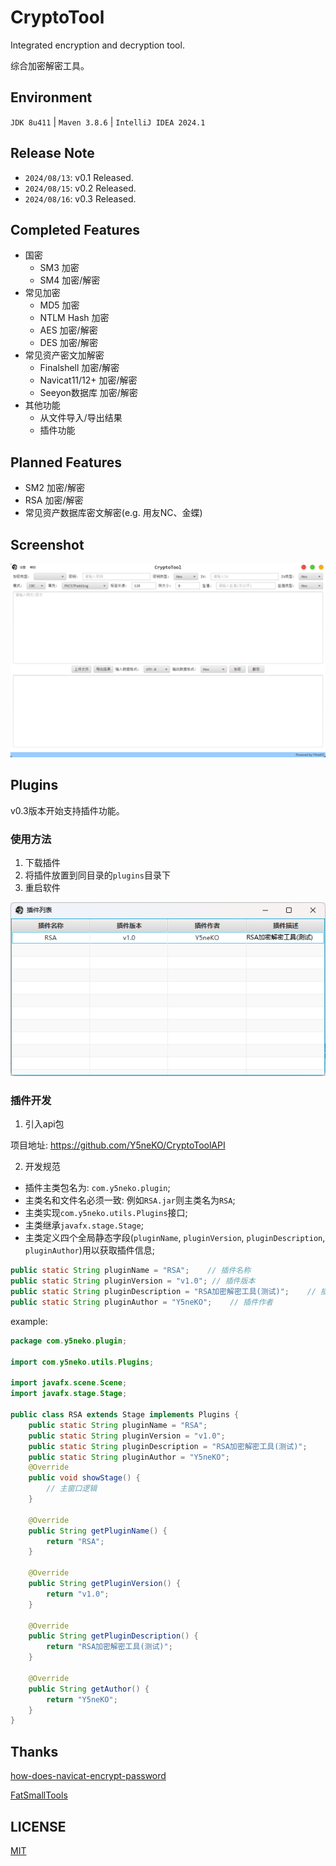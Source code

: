 # CryptoTool
Integrated encryption and decryption tool.

综合加密解密工具。

## Environment
`JDK 8u411` | `Maven 3.8.6` | `IntelliJ IDEA 2024.1`

## Release Note
- `2024/08/13`: v0.1 Released.
- `2024/08/15`: v0.2 Released.
- `2024/08/16`: v0.3 Released.

## Completed Features
- 国密
  - SM3 加密
  - SM4 加密/解密
- 常见加密
  - MD5 加密
  - NTLM Hash 加密
  - AES 加密/解密
  - DES 加密/解密
- 常见资产密文加解密
  - Finalshell 加密/解密
  - Navicat11/12+ 加密/解密
  - Seeyon数据库 加密/解密
- 其他功能
  - 从文件导入/导出结果
  - 插件功能

## Planned Features
- SM2 加密/解密
- RSA 加密/解密
- 常见资产数据库密文解密(e.g. 用友NC、金蝶)

## Screenshot
![img.png](image/Screenshot.png)

## Plugins
v0.3版本开始支持插件功能。

### 使用方法
1. 下载插件
2. 将插件放置到同目录的`plugins`目录下
3. 重启软件

![img.png](image/plugins.png)

### 插件开发
1. 引入api包

项目地址: https://github.com/Y5neKO/CryptoToolAPI

2. 开发规范

- 插件主类包名为: `com.y5neko.plugin`;
- 主类名和文件名必须一致: 例如`RSA.jar`则主类名为`RSA`;
- 主类实现`com.y5neko.utils.Plugins`接口;
- 主类继承`javafx.stage.Stage`;
- 主类定义四个全局静态字段(`pluginName`, `pluginVersion`, `pluginDescription`, `pluginAuthor`)用以获取插件信息;

```java
public static String pluginName = "RSA";    // 插件名称
public static String pluginVersion = "v1.0"; // 插件版本
public static String pluginDescription = "RSA加密解密工具(测试)";    // 插件描述
public static String pluginAuthor = "Y5neKO";    // 插件作者
```

example:

```java
package com.y5neko.plugin;

import com.y5neko.utils.Plugins;

import javafx.scene.Scene;
import javafx.stage.Stage;

public class RSA extends Stage implements Plugins {
    public static String pluginName = "RSA";
    public static String pluginVersion = "v1.0";
    public static String pluginDescription = "RSA加密解密工具(测试)";
    public static String pluginAuthor = "Y5neKO";
    @Override
    public void showStage() {
        // 主窗口逻辑
    }

    @Override
    public String getPluginName() {
        return "RSA";
    }

    @Override
    public String getPluginVersion() {
        return "v1.0";
    }

    @Override
    public String getPluginDescription() {
        return "RSA加密解密工具(测试)";
    }

    @Override
    public String getAuthor() {
        return "Y5neKO";
    }
}
```

## Thanks
[how-does-navicat-encrypt-password](https://github.com/HyperSine/how-does-navicat-encrypt-password)

[FatSmallTools](https://github.com/tianhe1986/FatSmallTools)

## LICENSE
[MIT](LICENSE)